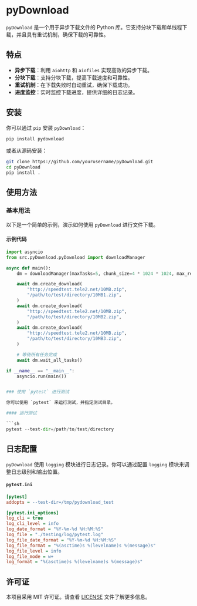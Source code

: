

# pyDownload

`pyDownload` 是一个用于异步下载文件的 Python 库。它支持分块下载和单线程下载，并且具有重试机制，确保下载的可靠性。

## 特点

- **异步下载**：利用 `aiohttp` 和 `aiofiles` 实现高效的异步下载。
- **分块下载**：支持分块下载，提高下载速度和可靠性。
- **重试机制**：在下载失败时自动重试，确保下载成功。
- **进度监控**：实时监控下载进度，提供详细的日志记录。

## 安装

你可以通过 `pip` 安装 `pyDownload`：

```sh
pip install pydownload
```

或者从源码安装：

```sh
git clone https://github.com/yourusername/pyDownload.git
cd pyDownload
pip install .
```

## 使用方法

### 基本用法

以下是一个简单的示例，演示如何使用 `pyDownload` 进行文件下载。

#### 示例代码

```python
import asyncio
from src.pyDownload.pyDownload import downloadManager

async def main():
    dm = downloadManager(maxTasks=5, chunk_size=4 * 1024 * 1024, max_retries=3)

    await dm.create_download(
        "http://speedtest.tele2.net/10MB.zip",
        "/path/to/test/directory/10MB1.zip",
    )
    await dm.create_download(
        "http://speedtest.tele2.net/10MB.zip",
        "/path/to/test/directory/10MB2.zip",
    )
    await dm.create_download(
        "http://speedtest.tele2.net/10MB.zip",
        "/path/to/test/directory/10MB3.zip",
    )

    # 等待所有任务完成
    await dm.wait_all_tasks()

if __name__ == "__main__":
    asyncio.run(main())


### 使用 `pytest` 进行测试

你可以使用 `pytest` 来运行测试，并指定测试目录。

#### 运行测试

```sh
pytest --test-dir=/path/to/test/directory
```

## 日志配置

`pyDownload` 使用 `logging` 模块进行日志记录。你可以通过配置 `logging` 模块来调整日志级别和输出位置。

#### `pytest.ini`

```ini
[pytest]
addopts = --test-dir=/tmp/pydownload_test

[pytest.ini_options]
log_cli = true
log_cli_level = info
log_date_format = "%Y-%m-%d %H:%M:%S"
log_file = "./testing/log/pytest.log"
log_file_date_format = "%Y-%m-%d %H:%M:%S"
log_file_format = "%(asctime)s %(levelname)s %(message)s"
log_file_level = info
log_file_mode = w+
log_format = "%(asctime)s %(levelname)s %(message)s"
```

## 许可证

本项目采用 MIT 许可证。请查看 [LICENSE](LICENSE) 文件了解更多信息。


